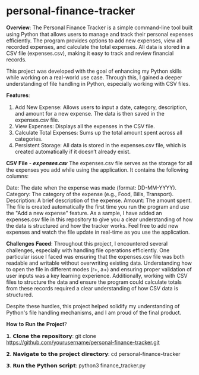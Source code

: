 # personal-finance-tracker

𝐎𝐯𝐞𝐫𝐯𝐢𝐞𝐰:
The Personal Finance Tracker is a simple command-line tool built using Python that allows users to manage and track their personal expenses efficiently. The program provides options to add new expenses, view all recorded expenses, and calculate the total expenses. All data is stored in a CSV file (expenses.csv), making it easy to track and review financial records.

This project was developed with the goal of enhancing my Python skills while working on a real-world use case. Through this, I gained a deeper understanding of file handling in Python, especially working with CSV files.

𝐅𝐞𝐚𝐭𝐮𝐫𝐞𝐬:
1. Add New Expense: Allows users to input a date, category, description, and amount for a new expense. The data is then saved in the expenses.csv file.
2. View Expenses: Displays all the expenses in the CSV file.
3. Calculate Total Expenses: Sums up the total amount spent across all categories.
4. Persistent Storage: All data is stored in the expenses.csv file, which is created automatically if it doesn’t already exist.


𝐂𝐒𝐕 𝐅𝐢𝐥𝐞 - 𝒆𝒙𝒑𝒆𝒏𝒔𝒆𝒔.𝒄𝒔𝒗
The expenses.csv file serves as the storage for all the expenses you add while using the application. It contains the following columns:

Date: The date when the expense was made (format: DD-MM-YYYY).
Category: The category of the expense (e.g., Food, Bills, Transport).
Description: A brief description of the expense.
Amount: The amount spent.
The file is created automatically the first time you run the program and use the "Add a new expense" feature. As a sample, I have added an expenses.csv file in this repository to give you a clear understanding of how the data is structured and how the tracker works. Feel free to add new expenses and watch the file update in real-time as you use the application.


𝐂𝐡𝐚𝐥𝐥𝐞𝐧𝐠𝐞𝐬 𝐅𝐚𝐜𝐞𝐝:
Throughout this project, I encountered several challenges, especially with handling file operations efficiently. One particular issue I faced was ensuring that the expenses.csv file was both readable and writable without overwriting existing data. Understanding how to open the file in different modes (r+, a+) and ensuring proper validation of user inputs was a key learning experience. Additionally, working with CSV files to structure the data and ensure the program could calculate totals from these records required a clear understanding of how CSV data is structured.

Despite these hurdles, this project helped solidify my understanding of Python's file handling mechanisms, and I am proud of the final product.

𝐇𝐨𝐰 𝐭𝐨 𝐑𝐮𝐧 𝐭𝐡𝐞 𝐏𝐫𝐨𝐣𝐞𝐜𝐭?

𝟭. 𝗖𝗹𝗼𝗻𝗲 𝘁𝗵𝗲 𝗿𝗲𝗽𝗼𝘀𝗶𝘁𝗼𝗿𝘆:
git clone https://github.com/yourusername/personal-finance-tracker.git

𝟮. 𝗡𝗮𝘃𝗶𝗴𝗮𝘁𝗲 𝘁𝗼 𝘁𝗵𝗲 𝗽𝗿𝗼𝗷𝗲𝗰𝘁 𝗱𝗶𝗿𝗲𝗰𝘁𝗼𝗿𝘆:
cd personal-finance-tracker

𝟯. 𝗥𝘂𝗻 𝘁𝗵𝗲 𝗣𝘆𝘁𝗵𝗼𝗻 𝘀𝗰𝗿𝗶𝗽𝘁:
python3 finance_tracker.py


